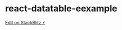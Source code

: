 # react-datatable-eexample

[Edit on StackBlitz ⚡️](https://stackblitz.com/edit/react-datatable-eexample)